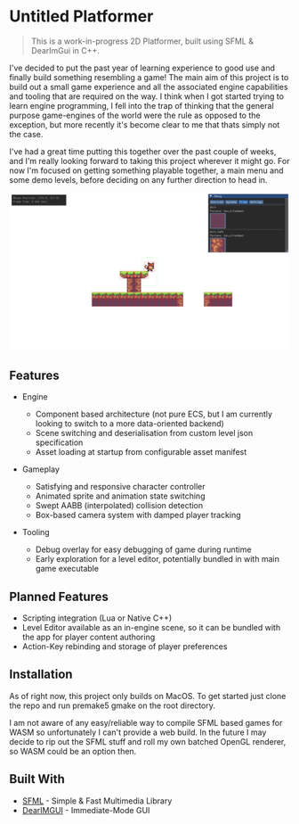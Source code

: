 <!-- [![header][header-url]][header-link] -->

# Untitled Platformer

> This is a work-in-progress 2D Platformer, built using SFML & DearImGui in C++.

I've decided to put the past year of learning experience to good use and finally build something resembling a game!
The main aim of this project is to build out a small game experience and all the associated engine capabilities and tooling that are required on the way. I think when I got started trying to learn engine programming, I fell into the trap of thinking that the general purpose game-engines of the world were the rule as opposed to the exception, but more recently it's become clear to me that thats simply not the case.

I've had a great time putting this together over the past couple of weeks, and I'm really looking forward to taking this project wherever it might go. For now I'm focused on getting something playable together, a main menu and some demo levels, before deciding on any further direction to head in.

![A screenshot of the game, with debug overlay shown](./res/game-view.png)

## Features

* Engine
  * Component based architecture (not pure ECS, but I am currently looking to switch to a more data-oriented backend)
  * Scene switching and deserialisation from custom level json specification
  * Asset loading at startup from configurable asset manifest

* Gameplay
  * Satisfying and responsive character controller
  * Animated sprite and animation state switching
  * Swept AABB (interpolated) collision detection
  * Box-based camera system with damped player tracking

* Tooling
  * Debug overlay for easy debugging of game during runtime
  * Early exploration for a level editor, potentially bundled in with main game executable
 
## Planned Features

* Scripting integration (Lua or Native C++)
* Level Editor available as an in-engine scene, so it can be bundled with the app for player content authoring
* Action-Key rebinding and storage of player preferences

## Installation

As of right now, this project only builds on MacOS. To get started just clone the repo and run premake5 gmake on the root directory.

I am not aware of any easy/reliable way to compile SFML based games for WASM so unfortunately I can't provide a web build. In the future I may decide to rip out the SFML stuff and roll my own batched OpenGL renderer, so WASM could be an option then.

## Built With

* [SFML](https://www.sfml-dev.org/) - Simple & Fast Multimedia Library
* [DearIMGUI](https://github.com/ocornut/imgui) - Immediate-Mode GUI
